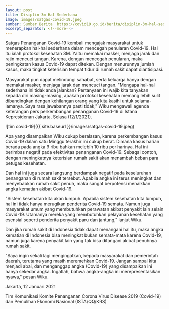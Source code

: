 ```yaml
---
layout: post
title: Disiplin-3m Hal Sederhana
image: images/satgas-covid-19.jpeg
sumber: Sumber Berita  https://covid19.go.id/berita/disiplin-3m-hal-sederhana-yang-dapat-menyelamatkan-nyawa
excerpt_separator: <!--more-->
---
```


Satgas Penanganan Covid-19 kembali mengajak masyarakat untuk menerapkan hal-hal sederhana<!--more--> dalam mencegah penularan Covid-19. Hal itu ialah protokol kesehatan 3M. Yaitu memakai masker, menjaga jarak dan rajin mencuci tangan. Karena, dengan mencegah penularan, maka peningkatan kasus Covid-19 dapat ditekan. Dengan menurunnya jumlah kasus, maka tingkat keterisian tempat tidur di rumah sakit dapat diantisipasi. 

Masyarakat pun dapat melindungi sahabat, serta keluarga hanya dengan memakai masker, menjaga jarak dan mencuci tangan. "Mengapa hal-hal sederhana ini tidak anda jalankan? Pertanyaan ini wajib kita tanyakan kepada diri masing-masing, apakah protokol kesehatan memang lebih sulit dibandingkan dengan kehilangan orang yang kita kasihi untuk selama-lamanya. Saya rasa jawabannya pasti tidak," Wiku mengawali agenda keterangan pers perkembangan penanganan Covid-19 di Istana Kepresidenan Jakarta, Selasa (12/1/2021). 

![tim covid-19]({{ site.baseurl }}/images/satgas-covid-19.jpeg)

Apa yang disampaikan Wiku cukup beralasan, karena perkembangan kasus Covid-19 dalam satu Minggu terakhir ini cukup berat. Dimana kasus harian berada pada angka 9 ribu bahkan melebih 10 ribu per harinya. Hal ini berimbas negatif pada efektivitas penanganan Covid-19. Sebagai contoh, dengan meningkatnya keterisian rumah sakit akan menambah beban para petugas kesehatan. 

Dan hal ini juga secara langsung berdampak negatif pada keseluruhan penanganan di rumah sakit tersebut. Apabila angka ini terus meningkat dan menyebabkan rumah sakit penuh, maka sangat berpotensi menaikkan angka kematian akibat Covid-19. 

"Sistem kesehatan kita akan lumpuh. Apabila sistem kesehatan kita lumpuh, hal ini tidak hanya merugikan penderita Covid-19 semata. Namun juga masyarakat umum yang membutuhkan perawatan akibat penyakit lain selain Covid-19. Utamanya mereka yang membutuhkan pelayanan kesehatan yang esensial seperti penderita penyakit paru dan jantung," lanjut Wiku. 

Dan jika rumah sakit di Indonesia tidak dapat menangani hal itu, maka angka kematian di Indonesia bisa meningkat bukan semata-mata karena Covid-19, namun juga karena penyakit lain yang tak bisa ditangani akibat penuhnya rumah sakit. 

"Saya ingin sekali lagi mengingatkan, kepada masyarakat dan pemerintah daerah, terutama yang masih meremehkan Covid-19. Jangan sampai kita menjadi abai, dan menganggap angka (Covid-19) yang disampaikan ini hanya sekedar angka. Ingatlah, bahwa angka-angka ini merepresentasikan nyawa," pesan Wiku. 

Jakarta, 12 Januari 2021

Tim Komunikasi Komite Penanganan Corona Virus Disease 2019 (Covid-19) dan Pemulihan Ekonomi Nasional
(ISTA/QQ/KRS)
